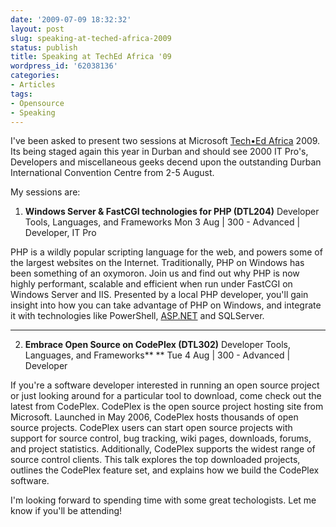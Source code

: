 ```yaml
---
date: '2009-07-09 18:32:32'
layout: post
slug: speaking-at-teched-africa-2009
status: publish
title: Speaking at TechEd Africa '09
wordpress_id: '62038136'
categories:
- Articles
tags:
- Opensource
- Speaking
---
```


I've been asked to present two sessions at Microsoft [Tech•Ed Africa](http://www.tech-ed.co.za) 2009. Its being staged again this year in Durban and should see 2000 IT Pro's, Developers and miscellaneous geeks decend upon the outstanding Durban International Convention Centre from 2-5 August.

My sessions are:



	
  1. **Windows Server & FastCGI technologies for PHP                                                 (DTL204)**
Developer Tools, Languages, and Frameworks
Mon 3 Aug | 300 - Advanced | Developer,  IT Pro

PHP is a wildly popular scripting language for the web, and powers some of the largest websites on the Internet. Traditionally, PHP on Windows has been something of an oxymoron. Join us and find out why PHP is now highly performant, scalable and efficient when run under FastCGI on Windows Server and IIS. Presented by a local PHP developer, you'll gain insight into how you can take advantage of PHP on Windows, and integrate it with technologies like PowerShell, [ASP.NET](http://asp.net/) and SQLServer.

** **

	
  2. **Embrace Open Source on CodePlex                                                 (DTL302)**
Developer Tools, Languages, and Frameworks** **
Tue 4 Aug | 300 - Advanced | Developer

If you're a software developer interested in running an open source project or just looking around for a particular tool to download, come check out the latest from CodePlex. CodePlex is the open source project hosting site from Microsoft. Launched in May 2006, CodePlex hosts thousands of open source projects. CodePlex users can start open source projects with support for source control, bug tracking, wiki pages, downloads, forums, and project statistics. Additionally, CodePlex supports the widest range of source control clients. This talk explores the top downloaded projects, outlines the CodePlex feature set, and explains how we build the CodePlex software.


I'm looking forward to spending time with some great techologists. Let me know if you'll be attending!
